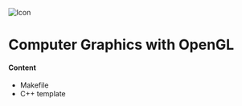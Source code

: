 ![Icon](http://i.imgur.com/pOyYlcE.png)
# Computer Graphics with OpenGL

#### Content
- Makefile
- C++ template
